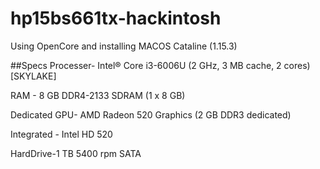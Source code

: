 # hp15bs661tx-hackintosh

Using OpenCore and installing MACOS Cataline (1.15.3)

##Specs
Processer- Intel® Core i3-6006U (2 GHz, 3 MB cache, 2 cores) [SKYLAKE]

RAM - 8 GB DDR4-2133 SDRAM (1 x 8 GB)

Dedicated GPU- AMD Radeon 520 Graphics (2 GB DDR3 dedicated)

Integrated - Intel HD 520 

HardDrive-1 TB 5400 rpm SATA

